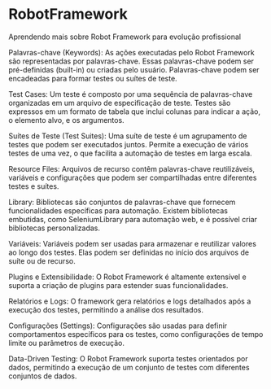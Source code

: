 # RobotFramework
 
Aprendendo mais sobre Robot Framework para evolução profissional

Palavras-chave (Keywords):
As ações executadas pelo Robot Framework são representadas por palavras-chave. Essas palavras-chave podem ser pré-definidas (built-in) ou criadas pelo usuário.
Palavras-chave podem ser encadeadas para formar testes ou suítes de teste.

Test Cases:
Um teste é composto por uma sequência de palavras-chave organizadas em um arquivo de especificação de teste.
Testes são expressos em um formato de tabela que inclui colunas para indicar a ação, o elemento alvo, e os argumentos.

Suítes de Teste (Test Suites):
Uma suíte de teste é um agrupamento de testes que podem ser executados juntos.
Permite a execução de vários testes de uma vez, o que facilita a automação de testes em larga escala.

Resource Files:
Arquivos de recurso contêm palavras-chave reutilizáveis, variáveis e configurações que podem ser compartilhadas entre diferentes testes e suítes.

Library:
Bibliotecas são conjuntos de palavras-chave que fornecem funcionalidades específicas para automação.
Existem bibliotecas embutidas, como SeleniumLibrary para automação web, e é possível criar bibliotecas personalizadas.

Variáveis:
Variáveis podem ser usadas para armazenar e reutilizar valores ao longo dos testes.
Elas podem ser definidas no início dos arquivos de suíte ou de recurso.

Plugins e Extensibilidade:
O Robot Framework é altamente extensível e suporta a criação de plugins para estender suas funcionalidades.

Relatórios e Logs:
O framework gera relatórios e logs detalhados após a execução dos testes, permitindo a análise dos resultados.

Configurações (Settings):
Configurações são usadas para definir comportamentos específicos para os testes, como configurações de tempo limite ou parâmetros de execução.

Data-Driven Testing:
O Robot Framework suporta testes orientados por dados, permitindo a execução de um conjunto de testes com diferentes conjuntos de dados.
